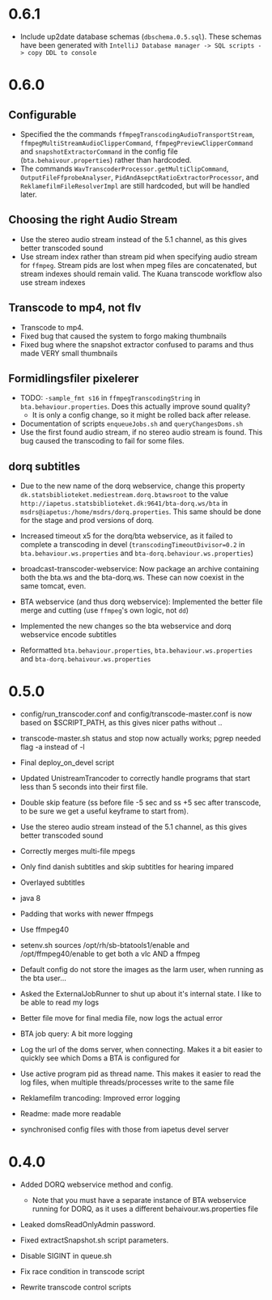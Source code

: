 0.6.1
=====
* Include up2date database schemas (`dbschema.0.5.sql`). These schemas have been generated with `IntelliJ Database manager -> SQL scripts -> copy DDL to console`


0.6.0
=======

Configurable
------------
* Specified the the commands `ffmpegTranscodingAudioTransportStream`, `ffmpegMultiStreamAudioClipperCommand`, `ffmpegPreviewClipperCommand` and `snapshotExtractorCommand` in the config file (`bta.behaivour.properties`) rather than hardcoded. 
* The commands `WavTranscoderProcessor.getMultiClipCommand`, `OutputFileFfprobeAnalyser`, `PidAndAsepctRatioExtractorProcessor`, and `ReklamefilmFileResolverImpl` are still hardcoded, but will be handled later.  

Choosing the right Audio Stream
-------------------------------
* Use the stereo audio stream instead of the 5.1 channel, as this gives better transcoded sound
* Use stream index rather than stream pid when specifying audio stream for `ffmpeg`. Stream pids are lost when mpeg files are concatenated, but stream indexes should remain valid. The Kuana transcode workflow also use stream indexes 


Transcode to mp4, not flv
-------------------------
* Transcode to mp4.
* Fixed bug that caused the system to forgo making thumbnails
* Fixed bug where the snapshot extractor confused to params and thus made VERY small thumbnails

Formidlingsfiler pixelerer
--------------------------

* TODO: `-sample_fmt s16` in `ffmpegTranscodingString` in `bta.behaviour.properties`. Does this actually improve sound quality?
    * It is only a config change, so it might be rolled back after release.  
* Documentation of scripts `enqueueJobs.sh` and `queryChangesDoms.sh` 
* Use the first found audio stream, if no stereo audio stream is found. This bug caused the transcoding to fail for some files.

dorq subtitles
--------------

* Due to the new name of the dorq webservice, change this property
`dk.statsbiblioteket.mediestream.dorq.btawsroot` to the value `http://iapetus.statsbiblioteket.dk:9641/bta-dorq.ws/bta` 
in `msdrs@iapetus:/home/msdrs/dorq.properties`. This same should be done for the stage and prod versions of dorq.

* Increased timeout x5 for the dorq/bta webservice, as it failed to complete a transcoding in devel (`transcodingTimeoutDivisor=0.2` in `bta.behaviour.ws.properties` and `bta-dorq.behaviour.ws.properties`)

* broadcast-transcoder-webservice: Now package an archive containing both the bta.ws and the bta-dorq.ws. These can now coexist in the same tomcat, even.

* BTA webservice (and thus dorq webservice): Implemented the better file merge and cutting (use `ffmpeg`'s own logic, not `dd`)

* Implemented the new changes so the bta webservice and dorq webservice encode subtitles

* Reformatted `bta.behaviour.properties`, `bta.behaviour.ws.properties` and `bta-dorq.behaivour.ws.properties`


0.5.0
=====
* config/run_transcoder.conf and config/transcode-master.conf is now based on $SCRIPT_PATH, as this gives nicer paths without ..
* transcode-master.sh status and stop now actually works;  pgrep needed flag -a instead of -l

* Final deploy_on_devel script

* Updated UnistreamTrancoder to correctly handle programs that start less than 5 seconds into their first file.
* Double skip feature (ss before file -5 sec and ss +5 sec after transcode, to be sure we get a useful keyframe to start from).

* Use the stereo audio stream instead of the 5.1 channel, as this gives better transcoded sound

* Correctly merges multi-file mpegs

* Only find danish subtitles and skip subtitles for hearing impared
* Overlayed subtitles

* java 8 

* Padding that works with newer ffmpegs
* Use ffmpeg40
* setenv.sh sources /opt/rh/sb-btatools1/enable and /opt/ffmpeg40/enable to get both a vlc AND a ffmpeg

* Default config do not store the images as the larm user, when running as the bta user...

* Asked the ExternalJobRunner to shut up about it's internal state. I like to be able to read my logs
* Better file move for final media file, now logs the actual error
* BTA job query: A bit more logging
* Log the url of the doms server, when connecting. Makes it a bit easier to quickly see which Doms a BTA is configured for
* Use active program pid as thread name. This makes it easier to read the log files, when multiple threads/processes write to the same file
* Reklamefilm trancoding: Improved error logging

* Readme: made more readable

* synchronised config files with those from iapetus devel server


0.4.0
=====

* Added DORQ webservice method and config.
    * Note that you must have a separate instance of BTA webservice running for DORQ, as it uses a different behaivour.ws.properties file
* Leaked domsReadOnlyAdmin password.

* Fixed extractSnapshot.sh script parameters.

* Disable SIGINT in queue.sh
* Fix race condition in transcode script
* Rewrite transcode control scripts